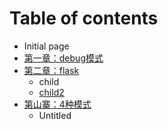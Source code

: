 # Table of contents

* Initial page
* [第一章：debug模式](undefineddianydianydianydianyidianyidianyidianyidianyi-dian-yi.md)
* [第二章：flask](untitled-1/README.md)
  * child
  * [child2](untitled-1/child2.md)
* [第山寨：4种模式](4-zhong-mo-shi/README.md)
  * Untitled

